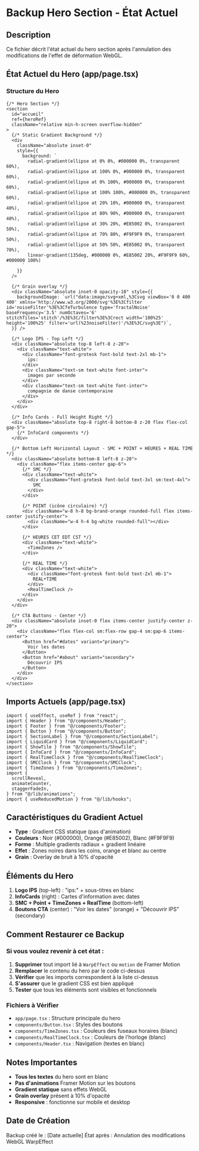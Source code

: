 # Backup Hero Section - État Actuel

## Description
Ce fichier décrit l'état actuel du hero section après l'annulation des modifications de l'effet de déformation WebGL.

## État Actuel du Hero (app/page.tsx)

### Structure du Hero
```tsx
{/* Hero Section */}
<section
  id="accueil"
  ref={heroRef}
  className="relative min-h-screen overflow-hidden"
>
  {/* Static Gradient Background */}
  <div 
    className="absolute inset-0" 
    style={{
      background: `
        radial-gradient(ellipse at 0% 0%, #000000 0%, transparent 60%),
        radial-gradient(ellipse at 100% 0%, #000000 0%, transparent 60%),
        radial-gradient(ellipse at 0% 100%, #000000 0%, transparent 60%),
        radial-gradient(ellipse at 100% 100%, #000000 0%, transparent 60%),
        radial-gradient(ellipse at 20% 10%, #000000 0%, transparent 40%),
        radial-gradient(ellipse at 80% 90%, #000000 0%, transparent 40%),
        radial-gradient(ellipse at 30% 20%, #E85002 0%, transparent 50%),
        radial-gradient(ellipse at 70% 80%, #F9F9F9 0%, transparent 50%),
        radial-gradient(ellipse at 50% 50%, #E85002 0%, transparent 70%),
        linear-gradient(135deg, #000000 0%, #E85002 20%, #F9F9F9 60%, #000000 100%)
      `
    }}
  />
  
  {/* Grain overlay */}
  <div className="absolute inset-0 opacity-10" style={{
    backgroundImage: `url("data:image/svg+xml,%3Csvg viewBox='0 0 400 400' xmlns='http://www.w3.org/2000/svg'%3E%3Cfilter id='noiseFilter'%3E%3CfeTurbulence type='fractalNoise' baseFrequency='3.5' numOctaves='6' stitchTiles='stitch'/%3E%3C/filter%3E%3Crect width='100%25' height='100%25' filter='url(%23noiseFilter)'/%3E%3C/svg%3E")`,
  }} />

  {/* Logo IPS - Top Left */}
  <div className="absolute top-8 left-8 z-20">
    <div className="text-white">
      <div className="font-grotesk font-bold text-2xl mb-1">
        ips:
      </div>
      <div className="text-sm text-white font-inter">
        images par seconde
      </div>
      <div className="text-sm text-white font-inter">
        compagnie de danse contemporaine
      </div>
    </div>
  </div>

  {/* Info Cards - Full Height Right */}
  <div className="absolute top-8 right-8 bottom-8 z-20 flex flex-col gap-5">
    {/* InfoCard components */}
  </div>

  {/* Bottom Left Horizontal Layout - SMC + POINT + HEURES + REAL TIME */}
  <div className="absolute bottom-8 left-8 z-20">
    <div className="flex items-center gap-6">
      {/* SMC */}
      <div className="text-white">
        <div className="font-grotesk font-bold text-3xl sm:text-4xl">
          SMC
        </div>
      </div>
      
      {/* POINT (icône circulaire) */}
      <div className="w-8 h-8 bg-brand-orange rounded-full flex items-center justify-center">
        <div className="w-4 h-4 bg-white rounded-full"></div>
      </div>
      
      {/* HEURES CET EDT CST */}
      <div className="text-white">
        <TimeZones />
      </div>
      
      {/* REAL TIME */}
      <div className="text-white">
        <div className="font-grotesk font-bold text-2xl mb-1">
          REAL•TIME
        </div>
        <RealTimeClock />
      </div>
    </div>
  </div>

  {/* CTA Buttons - Center */}
  <div className="absolute inset-0 flex items-center justify-center z-20">
    <div className="flex flex-col sm:flex-row gap-4 sm:gap-6 items-center">
      <Button href="#dates" variant="primary">
        Voir les dates
      </Button>
      <Button href="#about" variant="secondary">
        Découvrir IPS
      </Button>
    </div>
  </div>
</section>
```

## Imports Actuels (app/page.tsx)
```tsx
import { useEffect, useRef } from "react";
import { Header } from "@/components/Header";
import { Footer } from "@/components/Footer";
import { Button } from "@/components/Button";
import { SectionLabel } from "@/components/SectionLabel";
import { LiquidCard } from "@/components/LiquidCard";
import { ShowTile } from "@/components/ShowTile";
import { InfoCard } from "@/components/InfoCard";
import { RealTimeClock } from "@/components/RealTimeClock";
import { SMCClock } from "@/components/SMCClock";
import { TimeZones } from "@/components/TimeZones";
import {
  scrollReveal,
  animateCounter,
  staggerFadeIn,
} from "@/lib/animations";
import { useReducedMotion } from "@/lib/hooks";
```

## Caractéristiques du Gradient Actuel
- **Type** : Gradient CSS statique (pas d'animation)
- **Couleurs** : Noir (#000000), Orange (#E85002), Blanc (#F9F9F9)
- **Forme** : Multiple gradients radiaux + gradient linéaire
- **Effet** : Zones noires dans les coins, orange et blanc au centre
- **Grain** : Overlay de bruit à 10% d'opacité

## Éléments du Hero
1. **Logo IPS** (top-left) : "ips:" + sous-titres en blanc
2. **InfoCards** (right) : Cartes d'information avec dates
3. **SMC + Point + TimeZones + RealTime** (bottom-left)
4. **Boutons CTA** (center) : "Voir les dates" (orange) + "Découvrir IPS" (secondary)

## Comment Restaurer ce Backup

### Si vous voulez revenir à cet état :

1. **Supprimer** tout import lié à `WarpEffect` ou `motion` de Framer Motion
2. **Remplacer** le contenu du hero par le code ci-dessus
3. **Vérifier** que les imports correspondent à la liste ci-dessus
4. **S'assurer** que le gradient CSS est bien appliqué
5. **Tester** que tous les éléments sont visibles et fonctionnels

### Fichiers à Vérifier
- `app/page.tsx` : Structure principale du hero
- `components/Button.tsx` : Styles des boutons
- `components/TimeZones.tsx` : Couleurs des fuseaux horaires (blanc)
- `components/RealTimeClock.tsx` : Couleurs de l'horloge (blanc)
- `components/Header.tsx` : Navigation (textes en blanc)

## Notes Importantes
- **Tous les textes** du hero sont en blanc
- **Pas d'animations** Framer Motion sur les boutons
- **Gradient statique** sans effets WebGL
- **Grain overlay** présent à 10% d'opacité
- **Responsive** : fonctionne sur mobile et desktop

## Date de Création
Backup créé le : [Date actuelle]
État après : Annulation des modifications WebGL WarpEffect
